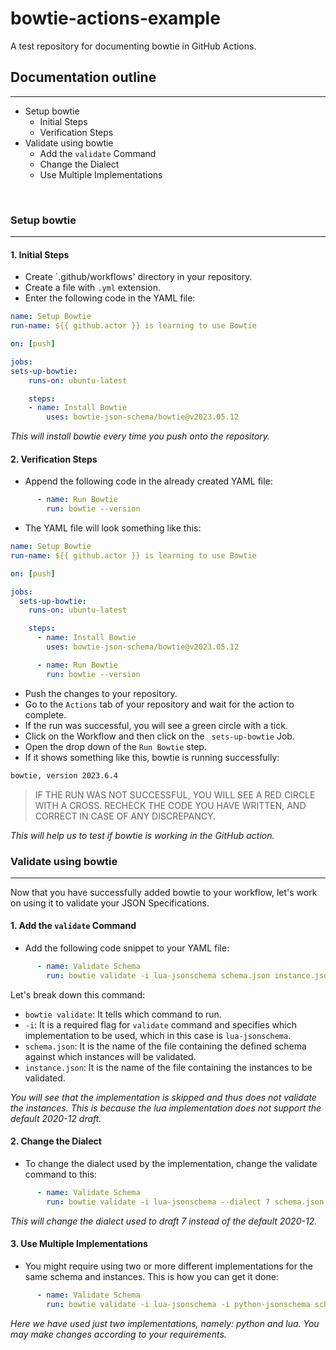 # bowtie-actions-example
A test repository for documenting bowtie in GitHub Actions.



## Documentation outline
---

- Setup bowtie
  - Initial Steps
  - Verification Steps
- Validate using bowtie
  - Add the `validate` Command
  - Change the Dialect
  - Use Multiple Implementations

<br>

### Setup bowtie
---

#### 1. **Initial Steps** 

- Create `.github/workflows' directory in your repository.
- Create a file with `.yml` extension.
- Enter the following code in the YAML file:

```yaml
name: Setup Bowtie
run-name: ${{ github.actor }} is learning to use Bowtie

on: [push]

jobs:
sets-up-bowtie:
    runs-on: ubuntu-latest

    steps:
    - name: Install Bowtie
        uses: bowtie-json-schema/bowtie@v2023.05.12
```

_This will install bowtie every time you push onto the repository._

#### 2. **Verification Steps**

- Append the following code in the already created YAML file:
```yaml
      - name: Run Bowtie
        run: bowtie --version
```

- The YAML file will look something like this: 
```yaml
name: Setup Bowtie
run-name: ${{ github.actor }} is learning to use Bowtie

on: [push]

jobs:
  sets-up-bowtie:
    runs-on: ubuntu-latest

    steps:
      - name: Install Bowtie
        uses: bowtie-json-schema/bowtie@v2023.05.12

      - name: Run Bowtie
        run: bowtie --version
```

- Push the changes to your repository.
- Go to the `Actions` tab of your repository and wait for the action to complete.
- If the run was successful, you will see a green circle with a tick.
- Click on the Workflow and then click on the ` sets-up-bowtie` Job.
- Open the drop down of the `Run Bowtie` step.
- If it shows something like this, bowtie is running successfully: 
```bash
bowtie, version 2023.6.4
```

> IF THE RUN WAS NOT SUCCESSFUL, YOU WILL SEE A RED CIRCLE WITH A CROSS. RECHECK THE CODE YOU HAVE WRITTEN, AND CORRECT IN CASE OF ANY DISCREPANCY.

_This will help us to test if bowtie is working in the GitHub action._

### Validate using bowtie
---

Now that you have successfully added bowtie to your workflow, let's work on using it to validate your JSON Specifications.

#### 1. **Add the `validate` Command**

- Add the following code snippet to your YAML file:
```yaml
      - name: Validate Schema
        run: bowtie validate -i lua-jsonschema schema.json instance.json
```
Let's break down this command:

- `bowtie validate`: It tells which command to run.
- `-i`: It is a required flag for `validate` command and specifies which implementation to be used, which in this case is `lua-jsonschema`.
- `schema.json`: It is the name of the file containing the defined schema against which instances will be validated.
- `instance.json`: It is the name of the file containing the instances to be validated.
<!-- [Please note that this can also be a directory.]-->

_You will see that the implementation is skipped and thus does not validate the instances. This is because the lua implementation does not support the default 2020-12 draft._

#### 2. **Change the Dialect**

- To change the dialect used by the implementation, change the validate command to this:
```yaml
      - name: Validate Schema
        run: bowtie validate -i lua-jsonschema --dialect 7 schema.json instance.json
```
_This will change the dialect used to draft 7 instead of the default 2020-12._

#### 3. **Use Multiple Implementations**

- You might require using two or more different implementations for the same schema and instances. This is how you can get it done:
```yaml
      - name: Validate Schema
        run: bowtie validate -i lua-jsonschema -i python-jsonschema schema.json instance.json
```
_Here we have used just two implementations, namely: python and lua. You may make changes according to your requirements._